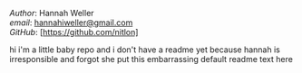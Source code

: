 *Author*: Hannah Weller  
*email*: hannahiweller@gmail.com  
*GitHub*: [https://github.com/nitlon]  

hi i'm a little baby repo and i don't have a readme yet because hannah is irresponsible and forgot she put this embarrassing default readme text here
